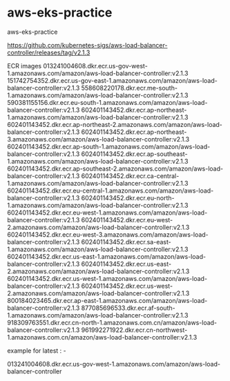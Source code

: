 # aws-eks-practice
aws-eks-practice


https://github.com/kubernetes-sigs/aws-load-balancer-controller/releases/tag/v2.1.3


ECR images
013241004608.dkr.ecr.us-gov-west-1.amazonaws.com/amazon/aws-load-balancer-controller:v2.1.3
151742754352.dkr.ecr.us-gov-east-1.amazonaws.com/amazon/aws-load-balancer-controller:v2.1.3
558608220178.dkr.ecr.me-south-1.amazonaws.com/amazon/aws-load-balancer-controller:v2.1.3
590381155156.dkr.ecr.eu-south-1.amazonaws.com/amazon/aws-load-balancer-controller:v2.1.3
602401143452.dkr.ecr.ap-northeast-1.amazonaws.com/amazon/aws-load-balancer-controller:v2.1.3
602401143452.dkr.ecr.ap-northeast-2.amazonaws.com/amazon/aws-load-balancer-controller:v2.1.3
602401143452.dkr.ecr.ap-northeast-3.amazonaws.com/amazon/aws-load-balancer-controller:v2.1.3
602401143452.dkr.ecr.ap-south-1.amazonaws.com/amazon/aws-load-balancer-controller:v2.1.3
602401143452.dkr.ecr.ap-southeast-1.amazonaws.com/amazon/aws-load-balancer-controller:v2.1.3
602401143452.dkr.ecr.ap-southeast-2.amazonaws.com/amazon/aws-load-balancer-controller:v2.1.3
602401143452.dkr.ecr.ca-central-1.amazonaws.com/amazon/aws-load-balancer-controller:v2.1.3
602401143452.dkr.ecr.eu-central-1.amazonaws.com/amazon/aws-load-balancer-controller:v2.1.3
602401143452.dkr.ecr.eu-north-1.amazonaws.com/amazon/aws-load-balancer-controller:v2.1.3
602401143452.dkr.ecr.eu-west-1.amazonaws.com/amazon/aws-load-balancer-controller:v2.1.3
602401143452.dkr.ecr.eu-west-2.amazonaws.com/amazon/aws-load-balancer-controller:v2.1.3
602401143452.dkr.ecr.eu-west-3.amazonaws.com/amazon/aws-load-balancer-controller:v2.1.3
602401143452.dkr.ecr.sa-east-1.amazonaws.com/amazon/aws-load-balancer-controller:v2.1.3
602401143452.dkr.ecr.us-east-1.amazonaws.com/amazon/aws-load-balancer-controller:v2.1.3
602401143452.dkr.ecr.us-east-2.amazonaws.com/amazon/aws-load-balancer-controller:v2.1.3
602401143452.dkr.ecr.us-west-1.amazonaws.com/amazon/aws-load-balancer-controller:v2.1.3
602401143452.dkr.ecr.us-west-2.amazonaws.com/amazon/aws-load-balancer-controller:v2.1.3
800184023465.dkr.ecr.ap-east-1.amazonaws.com/amazon/aws-load-balancer-controller:v2.1.3
877085696533.dkr.ecr.af-south-1.amazonaws.com/amazon/aws-load-balancer-controller:v2.1.3
918309763551.dkr.ecr.cn-north-1.amazonaws.com.cn/amazon/aws-load-balancer-controller:v2.1.3
961992271922.dkr.ecr.cn-northwest-1.amazonaws.com.cn/amazon/aws-load-balancer-controller:v2.1.3




example for latest : -

013241004608.dkr.ecr.us-gov-west-1.amazonaws.com/amazon/aws-load-balancer-controller
